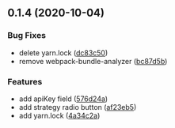 ## 0.1.4 (2020-10-04)

### Bug Fixes

- delete yarn.lock ([dc83c50](https://github.com/melonmochi/pagespeed-insights-dashboard/commit/dc83c50b065f82da99204bef9e63192593388f64))
- remove webpack-bundle-analyzer ([bc87d5b](https://github.com/melonmochi/pagespeed-insights-dashboard/commit/bc87d5b3caa26534675b6cf540e8ca786f379788))

### Features

- add apiKey field ([576d24a](https://github.com/melonmochi/pagespeed-insights-dashboard/commit/576d24a4259a9f3cc1b95065eb31b1fe8c73c85f))
- add strategy radio button ([af23eb5](https://github.com/melonmochi/pagespeed-insights-dashboard/commit/af23eb55932c191a9e95d2e4d0d935ad605bd5b9))
- add yarn.lock ([4a34c2a](https://github.com/melonmochi/pagespeed-insights-dashboard/commit/4a34c2a31f52a27372c9317b9c61e836be844815))
